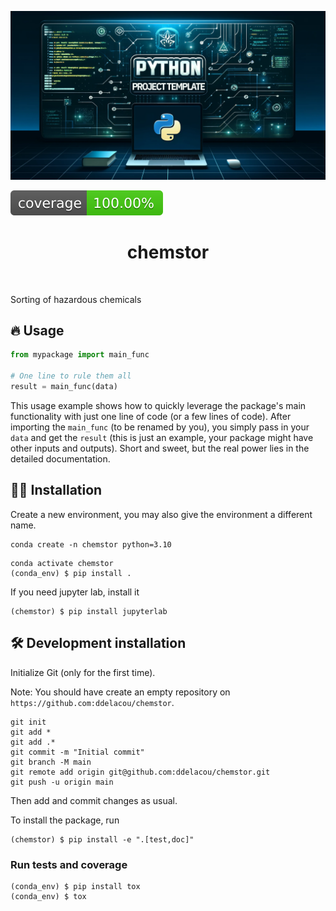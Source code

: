 ![Project Logo](assets/banner.png)

![Coverage Status](assets/coverage-badge.svg)

<h1 align="center">
chemstor
</h1>

<br>


Sorting of hazardous chemicals

## 🔥 Usage

```python
from mypackage import main_func

# One line to rule them all
result = main_func(data)
```

This usage example shows how to quickly leverage the package's main functionality with just one line of code (or a few lines of code). 
After importing the `main_func` (to be renamed by you), you simply pass in your `data` and get the `result` (this is just an example, your package might have other inputs and outputs). 
Short and sweet, but the real power lies in the detailed documentation.

## 👩‍💻 Installation

Create a new environment, you may also give the environment a different name. 

```
conda create -n chemstor python=3.10 
```

```
conda activate chemstor
(conda_env) $ pip install .
```

If you need jupyter lab, install it 

```
(chemstor) $ pip install jupyterlab
```


## 🛠️ Development installation

Initialize Git (only for the first time). 

Note: You should have create an empty repository on `https://github.com:ddelacou/chemstor`.

```
git init
git add * 
git add .*
git commit -m "Initial commit" 
git branch -M main
git remote add origin git@github.com:ddelacou/chemstor.git 
git push -u origin main
```

Then add and commit changes as usual. 

To install the package, run

```
(chemstor) $ pip install -e ".[test,doc]"
```

### Run tests and coverage

```
(conda_env) $ pip install tox
(conda_env) $ tox
```




